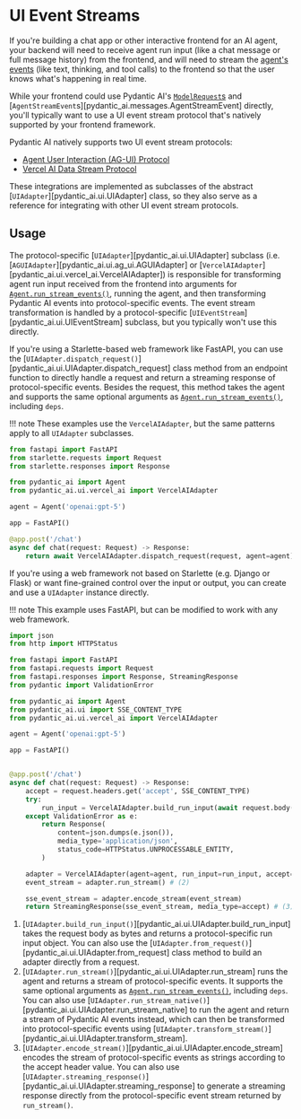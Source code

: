 # UI Event Streams

If you're building a chat app or other interactive frontend for an AI agent, your backend will need to receive agent run input (like a chat message or full message history) from the frontend, and will need to stream the [agent's events](../agents.md#streaming-all-events) (like text, thinking, and tool calls) to the frontend so that the user knows what's happening in real time.

While your frontend could use Pydantic AI's [`ModelRequest`s](../message-history.md) and [`AgentStreamEvent`s][pydantic_ai.messages.AgentStreamEvent] directly, you'll typically want to use a UI event stream protocol that's natively supported by your frontend framework.

Pydantic AI natively supports two UI event stream protocols:

- [Agent User Interaction (AG-UI) Protocol](./ag-ui.md)
- [Vercel AI Data Stream Protocol](./vercel-ai.md)

These integrations are implemented as subclasses of the abstract [`UIAdapter`][pydantic_ai.ui.UIAdapter] class, so they also serve as a reference for integrating with other UI event stream protocols.

## Usage

The protocol-specific [`UIAdapter`][pydantic_ai.ui.UIAdapter] subclass (i.e. [`AGUIAdapter`][pydantic_ai.ui.ag_ui.AGUIAdapter] or [`VercelAIAdapter`][pydantic_ai.ui.vercel_ai.VercelAIAdapter]) is responsible for transforming agent run input received from the frontend into arguments for [`Agent.run_stream_events()`](../agents.md#running-agents), running the agent, and then transforming Pydantic AI events into protocol-specific events. The event stream transformation is handled by a protocol-specific [`UIEventStream`][pydantic_ai.ui.UIEventStream] subclass, but you typically won't use this directly.

If you're using a Starlette-based web framework like FastAPI, you can use the [`UIAdapter.dispatch_request()`][pydantic_ai.ui.UIAdapter.dispatch_request] class method from an endpoint function to directly handle a request and return a streaming response of protocol-specific events. Besides the request, this method takes the agent and supports the same optional arguments as [`Agent.run_stream_events()`](../agents.md#running-agents), including `deps`.

!!! note
    These examples use the `VercelAIAdapter`, but the same patterns apply to all `UIAdapter` subclasses.

```py {title="dispatch_request.py"}
from fastapi import FastAPI
from starlette.requests import Request
from starlette.responses import Response

from pydantic_ai import Agent
from pydantic_ai.ui.vercel_ai import VercelAIAdapter

agent = Agent('openai:gpt-5')

app = FastAPI()

@app.post('/chat')
async def chat(request: Request) -> Response:
    return await VercelAIAdapter.dispatch_request(request, agent=agent)
```

If you're using a web framework not based on Starlette (e.g. Django or Flask) or want fine-grained control over the input or output, you can create and use a `UIAdapter` instance directly.

!!! note
    This example uses FastAPI, but can be modified to work with any web framework.

```py {title="run_stream.py"}
import json
from http import HTTPStatus

from fastapi import FastAPI
from fastapi.requests import Request
from fastapi.responses import Response, StreamingResponse
from pydantic import ValidationError

from pydantic_ai import Agent
from pydantic_ai.ui import SSE_CONTENT_TYPE
from pydantic_ai.ui.vercel_ai import VercelAIAdapter

agent = Agent('openai:gpt-5')

app = FastAPI()


@app.post('/chat')
async def chat(request: Request) -> Response:
    accept = request.headers.get('accept', SSE_CONTENT_TYPE)
    try:
        run_input = VercelAIAdapter.build_run_input(await request.body())  # (1)
    except ValidationError as e:
        return Response(
            content=json.dumps(e.json()),
            media_type='application/json',
            status_code=HTTPStatus.UNPROCESSABLE_ENTITY,
        )

    adapter = VercelAIAdapter(agent=agent, run_input=run_input, accept=accept)
    event_stream = adapter.run_stream() # (2)

    sse_event_stream = adapter.encode_stream(event_stream)
    return StreamingResponse(sse_event_stream, media_type=accept) # (3)
```

1. [`UIAdapter.build_run_input()`][pydantic_ai.ui.UIAdapter.build_run_input] takes the request body as bytes and returns a protocol-specific run input object. You can also use the [`UIAdapter.from_request()`][pydantic_ai.ui.UIAdapter.from_request] class method to build an adapter directly from a request.
2. [`UIAdapter.run_stream()`][pydantic_ai.ui.UIAdapter.run_stream] runs the agent and returns a stream of protocol-specific events. It supports the same optional arguments as [`Agent.run_stream_events()`](../agents.md#running-agents), including `deps`. You can also use [`UIAdapter.run_stream_native()`][pydantic_ai.ui.UIAdapter.run_stream_native] to run the agent and return a stream of Pydantic AI events instead, which can then be transformed into protocol-specific events using [`UIAdapter.transform_stream()`][pydantic_ai.ui.UIAdapter.transform_stream].
3. [`UIAdapter.encode_stream()`][pydantic_ai.ui.UIAdapter.encode_stream] encodes the stream of protocol-specific events as strings according to the accept header value. You can also use [`UIAdapter.streaming_response()`][pydantic_ai.ui.UIAdapter.streaming_response] to generate a streaming response directly from the protocol-specific event stream returned by `run_stream()`.

